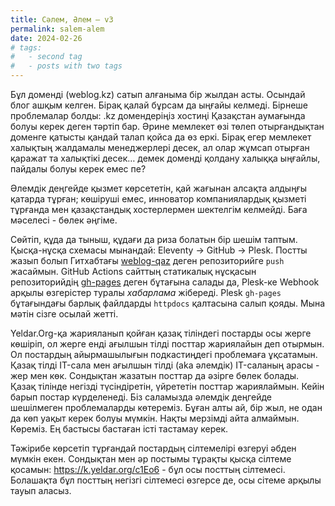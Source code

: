 ```yaml
---
title: Сәлем, Әлем – v3
permalink: salem-alem
date: 2024-02-26
# tags:
#   - second tag
#   - posts with two tags
---
```


Бұл доменді (weblog.kz) сатып алғаныма бір жылдан асты. Осындай блог ашқым келген. Бірақ қалай бұрсам да ыңғайы келмеді. Бірнеше проблемалар болды: .kz домендеріңіз хостиңі Қазақстан аумағында болуы керек деген тәртіп бар. Әрине мемлекет өзі төлеп отырғандықтан доменге қатысты қандай талап қойса да өз еркі. Бірақ егер мемлекет халықтың жалдамалы менеджерлері десек, ал олар жұмсап отырған қаражат та халықтікі десек… демек доменді қолдану халыққа ыңғайлы, пайдалы болуы керек емес пе?

Әлемдік деңгейде қызмет көрсететін, қай жағынан алсақта алдыңғы қатарда тұрған; көшіруші емес, инноватор компаниялардық қызметі тұрғанда мен қазақстандық хостерлермен шектелгім келмейді. Баға мәселесі - бөлек әңгіме.

Сөйтіп, құда да тыныш, құдағи да риза болатын бір шешім таптым. Қысқа-нұсқа схемасы мынандай: Eleventy → GitHub → Plesk. Постты жазып болып Гитхабтағы [weblog-qaz](https://github.com/yeldarx/weblog-qaz/) деген репозиторийге `push` жасаймын. GitHub Actions сайттың статикалық нұсқасын репозиторийдің [gh-pages](https://github.com/yeldarx/weblog-qaz/tree/gh-pages) деген бұтағына салады да, Plesk-ке Webhook арқылы өзгерістер туралы _хабарлама_ жібереді. Plesk `gh-pages` бұтағындағы барлық файлдарды `httpdocs` қалтасына салып қояды. Мына мәтін сізге осылай жетті.

Yeldar.Org-қа жарияланып қойған қазақ тіліндегі постарды осы жерге көшіріп, ол жерге енді ағылшын тілді посттар жариялайын деп отырмын. Ол постардың айырмашылығын подкастиңдегі проблемаға ұқсатамын. Қазақ тілді IT-сала мен ағылшын тілді (aka әлемдік) IT-саланың арасы - жер мен көк. Сондықтан жазатын посттар да әзірге бөлек болады. Қазақ тілінде негізді түсіндіретін, үйрететін посттар жариялаймын. Кейін барып постар күрделенеді. Біз саламызда әлемдік деңгейде шешілмеген проблемаларды көтереміз. Бұған алты ай, бір жыл, не одан да көп уақыт керек болуы мүмкін. Нақты мерзімді айта алмаймын. Көреміз. Ең бастысы бастаған істі тастамау керек.

Тәжірибе көрсетіп тұрғандай постардың сілтемелірі өзгеруі әбден мүмкін екен. Сондықтан мен әр постымы тұрақты қысқа сілтеме қосамын: https://k.yeldar.org/c1Eo6 - бұл осы посттың сілтемесі. Болашақта бұл посттың негізгі сілтемесі өзгерсе де, осы сітеме арқылы тауып аласыз.
